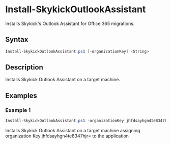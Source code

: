 # Install-SkykickOutlookAssistant

Installs Skykick's Outlook Assistant for Office 365 migrations.

## Syntax
```PowerShell
Install-SkykickOutlookAssistant.ps1 [-organizationKey] <String>
```
## Description

Installs Skykick Outlook Assistant on a target machine.

## Examples


###  Example 1 
```PowerShell
Install-SkykickOutlookAssistant.ps1 -organizationKey jhfdsayhgn4te8347hjr=
```

Installs Skykick Outlook Assistant on a target machine assigning organization Key jhfdsayhgn4te8347hjr= to the application
